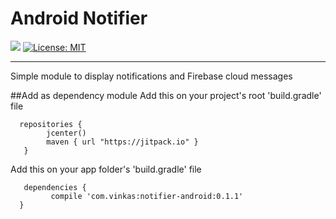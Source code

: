 # Android Notifier

[![](https://jitpack.io/v/com.vinkas/notifier-android.svg)](https://jitpack.io/#com.vinkas/notifier-android)
[![License: MIT](https://img.shields.io/badge/License-MIT-orange.svg)](https://opensource.org/licenses/MIT)
<hr />
Simple module to display notifications and Firebase cloud messages

##Add as dependency module
Add this on your project's root 'build.gradle' file
```
  repositories { 
        jcenter()
        maven { url "https://jitpack.io" }
   }
```
Add this on your app folder's 'build.gradle' file
```
   dependencies {
         compile 'com.vinkas:notifier-android:0.1.1'
  }
```
